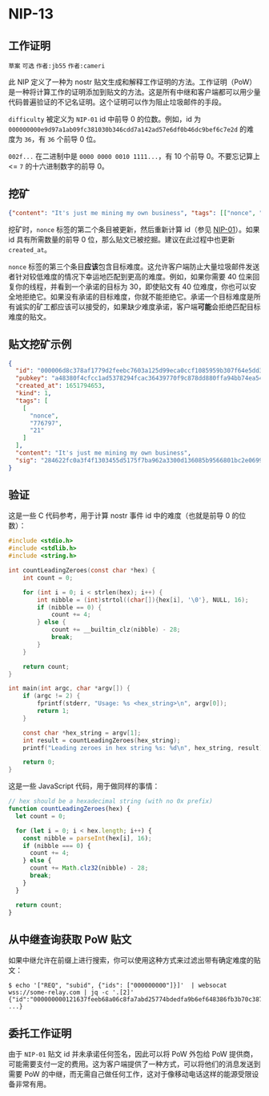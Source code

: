 NIP-13
======

工作证明
--------

`草案` `可选` `作者:jb55` `作者:cameri`

此 NIP 定义了一种为 nostr 贴文生成和解释工作证明的方法。工作证明（PoW）是一种将计算工作的证明添加到贴文的方法。这是所有中继和客户端都可以用少量代码普遍验证的不记名证明。这个证明可以作为阻止垃圾邮件的手段。

`difficulty` 被定义为 `NIP-01` id 中前导 0 的位数。例如，id 为 `000000000e9d97a1ab09fc381030b346cdd7a142ad57e6df0b46dc9bef6c7e2d` 的难度为 `36`，有 `36` 个前导 0 位。

`002f...` 在二进制中是 `0000 0000 0010 1111...`，有 10 个前导 0。不要忘记算上 <= `7` 的十六进制数字的前导 0。

挖矿
----

```json
{"content": "It's just me mining my own business", "tags": [["nonce", "1", "21"]]}
```

挖矿时，`nonce` 标签的第二个条目被更新，然后重新计算 id（参见 [NIP-01](./01.md)）。如果 id 具有所需数量的前导 0 位，那么贴文已被挖掘。建议在此过程中也更新 `created_at`。

`nonce` 标签的第三个条目**应该**包含目标难度。这允许客户端防止大量垃圾邮件发送者针对较低难度的情况下幸运地匹配到更高的难度。例如，如果你需要 40 位来回复你的线程，并看到一个承诺的目标为 30，即使贴文有 40 位难度，你也可以安全地拒绝它。如果没有承诺的目标难度，你就不能拒绝它。承诺一个目标难度是所有诚实的矿工都应该可以接受的，如果缺少难度承诺，客户端**可能**会拒绝匹配目标难度的贴文。

贴文挖矿示例
------------

```json
{
  "id": "000006d8c378af1779d2feebc7603a125d99eca0ccf1085959b307f64e5dd358",
  "pubkey": "a48380f4cfcc1ad5378294fcac36439770f9c878dd880ffa94bb74ea54a6f243",
  "created_at": 1651794653,
  "kind": 1,
  "tags": [
    [
      "nonce",
      "776797",
      "21"
    ]
  ],
  "content": "It's just me mining my own business",
  "sig": "284622fc0a3f4f1303455d5175f7ba962a3300d136085b9566801bc2e0699de0c7e31e44c81fb40ad9049173742e904713c3594a1da0fc5d2382a25c11aba977"
}
```

验证
----

这是一些 C 代码参考，用于计算 nostr 事件 id 中的难度（也就是前导 0 的位数）：

```c
#include <stdio.h>
#include <stdlib.h>
#include <string.h>

int countLeadingZeroes(const char *hex) {
    int count = 0;

    for (int i = 0; i < strlen(hex); i++) {
        int nibble = (int)strtol((char[]){hex[i], '\0'}, NULL, 16);
        if (nibble == 0) {
            count += 4;
        } else {
            count += __builtin_clz(nibble) - 28;
            break;
        }
    }

    return count;
}

int main(int argc, char *argv[]) {
    if (argc != 2) {
        fprintf(stderr, "Usage: %s <hex_string>\n", argv[0]);
        return 1;
    }

    const char *hex_string = argv[1];
    int result = countLeadingZeroes(hex_string);
    printf("Leading zeroes in hex string %s: %d\n", hex_string, result);

    return 0;
}
```

这是一些 JavaScript 代码，用于做同样的事情：

```javascript
// hex should be a hexadecimal string (with no 0x prefix)
function countLeadingZeroes(hex) {
  let count = 0;

  for (let i = 0; i < hex.length; i++) {
    const nibble = parseInt(hex[i], 16);
    if (nibble === 0) {
      count += 4;
    } else {
      count += Math.clz32(nibble) - 28;
      break;
    }
  }

  return count;
}
```

从中继查询获取 PoW 贴文
-----------------------

如果中继允许在前缀上进行搜索，你可以使用这种方式来过滤出带有确定难度的贴文：

```
$ echo '["REQ", "subid", {"ids": ["000000000"]}]'  | websocat wss://some-relay.com | jq -c '.[2]'
{"id":"000000000121637feeb68a06c8fa7abd25774bdedfa9b6ef648386fb3b70c387", ...}
```

委托工作证明
------------

由于 `NIP-01` 贴文 id 并未承诺任何签名，因此可以将 PoW 外包给 PoW 提供商，可能需要支付一定的费用。这为客户端提供了一种方式，可以将他们的消息发送到需要 PoW 的中继，而无需自己做任何工作，这对于像移动电话这样的能源受限设备非常有用。
